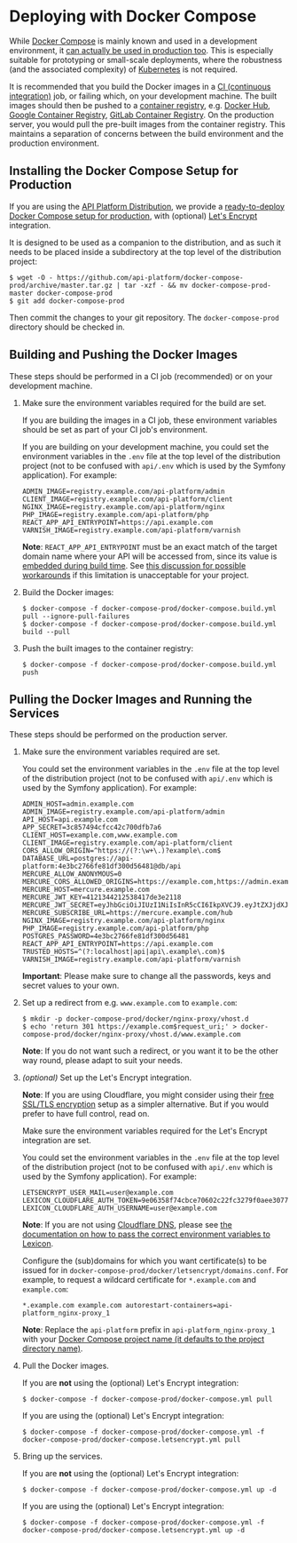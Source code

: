#   Deploying with Docker Compose

While [Docker Compose](https://docs.docker.com/compose/) is mainly known and used in a development environment, it [can
actually be used in production too](https://docs.docker.com/compose/production/). This is especially suitable for prototyping
or small-scale deployments, where the robustness (and the associated complexity) of [Kubernetes](kubernetes.md) is not
required.

It is recommended that you build the Docker images in a [CI (continuous integration)](https://en.wikipedia.org/wiki/Continuous_integration)
job, or failing which, on your development machine. The built images should then be pushed to a [container registry](https://docs.docker.com/registry/introduction/),
e.g. [Docker Hub](https://hub.docker.com/), [Google Container Registry](https://cloud.google.com/container-registry/),
[GitLab Container Registry](https://docs.gitlab.com/ee/user/packages/container_registry/). On the production server, you
would pull the pre-built images from the container registry. This maintains a separation of concerns between the build
environment and the production environment.

##  Installing the Docker Compose Setup for Production

If you are using the [API Platform Distribution](../distribution/index.md), we provide a [ready-to-deploy Docker Compose
setup for production](https://github.com/api-platform/docker-compose-prod), with (optional) [Let's Encrypt](https://letsencrypt.org/)
integration.

It is designed to be used as a companion to the distribution, and as such it needs to be placed inside a subdirectory at
the top level of the distribution project:

    $ wget -O - https://github.com/api-platform/docker-compose-prod/archive/master.tar.gz | tar -xzf - && mv docker-compose-prod-master docker-compose-prod
    $ git add docker-compose-prod

Then commit the changes to your git repository. The `docker-compose-prod` directory should be checked in.

##  Building and Pushing the Docker Images

These steps should be performed in a CI job (recommended) or on your development machine.

1.  Make sure the environment variables required for the build are set.

    If you are building the images in a CI job, these environment variables should be set as part of your CI job's environment.

    If you are building on your development machine, you could set the environment variables in the `.env` file at the
    top level of the distribution project (not to be confused with `api/.env` which is used by the Symfony application).
    For example:

    ```
    ADMIN_IMAGE=registry.example.com/api-platform/admin
    CLIENT_IMAGE=registry.example.com/api-platform/client
    NGINX_IMAGE=registry.example.com/api-platform/nginx
    PHP_IMAGE=registry.example.com/api-platform/php
    REACT_APP_API_ENTRYPOINT=https://api.example.com
    VARNISH_IMAGE=registry.example.com/api-platform/varnish
    ```

    **Note**: `REACT_APP_API_ENTRYPOINT` must be an exact match of the target domain name where your API will be accessed
    from, since its value is [embedded during build time](https://create-react-app.dev/docs/adding-custom-environment-variables).
    See [this discussion for possible workarounds](https://github.com/facebook/create-react-app/issues/2353) if this limitation
    is unacceptable for your project.

2.  Build the Docker images:

        $ docker-compose -f docker-compose-prod/docker-compose.build.yml pull --ignore-pull-failures
        $ docker-compose -f docker-compose-prod/docker-compose.build.yml build --pull

3.  Push the built images to the container registry:

        $ docker-compose -f docker-compose-prod/docker-compose.build.yml push

##  Pulling the Docker Images and Running the Services

These steps should be performed on the production server.

1.  Make sure the environment variables required are set.

    You could set the environment variables in the `.env` file at the top level of the distribution project (not to be
    confused with `api/.env` which is used by the Symfony application). For example:

    ```
    ADMIN_HOST=admin.example.com
    ADMIN_IMAGE=registry.example.com/api-platform/admin
    API_HOST=api.example.com
    APP_SECRET=3c857494cfcc42c700dfb7a6
    CLIENT_HOST=example.com,www.example.com
    CLIENT_IMAGE=registry.example.com/api-platform/client
    CORS_ALLOW_ORIGIN=^https://(?:\w+\.)?example\.com$
    DATABASE_URL=postgres://api-platform:4e3bc2766fe81df300d56481@db/api
    MERCURE_ALLOW_ANONYMOUS=0
    MERCURE_CORS_ALLOWED_ORIGINS=https://example.com,https://admin.example.com
    MERCURE_HOST=mercure.example.com
    MERCURE_JWT_KEY=4121344212538417de3e2118
    MERCURE_JWT_SECRET=eyJhbGciOiJIUzI1NiIsInR5cCI6IkpXVCJ9.eyJtZXJjdXJlIjp7InN1YnNjcmliZSI6WyJmb28iLCJiYXIiXSwicHVibGlzaCI6WyJmb28iXX19.B0MuTRMPLrut4Nt3wxVvLtfWB_y189VEpWMlSmIQABQ
    MERCURE_SUBSCRIBE_URL=https://mercure.example.com/hub
    NGINX_IMAGE=registry.example.com/api-platform/nginx
    PHP_IMAGE=registry.example.com/api-platform/php
    POSTGRES_PASSWORD=4e3bc2766fe81df300d56481
    REACT_APP_API_ENTRYPOINT=https://api.example.com
    TRUSTED_HOSTS=^(?:localhost|api|api\.example\.com)$
    VARNISH_IMAGE=registry.example.com/api-platform/varnish
    ```

    **Important**: Please make sure to change all the passwords, keys and secret values to your own.

2.  Set up a redirect from e.g. `www.example.com` to `example.com`:

        $ mkdir -p docker-compose-prod/docker/nginx-proxy/vhost.d
        $ echo 'return 301 https://example.com$request_uri;' > docker-compose-prod/docker/nginx-proxy/vhost.d/www.example.com

    **Note**: If you do not want such a redirect, or you want it to be the other way round, please adapt to suit your needs.

3.  *(optional)* Set up the Let's Encrypt integration.

    **Note**: If you are using Cloudflare, you might consider using their [free SSL/TLS encryption](https://www.cloudflare.com/ssl/)
    setup as a simpler alternative. But if you would prefer to have full control, read on.

    Make sure the environment variables required for the Let's Encrypt integration are set.

    You could set the environment variables in the `.env` file at the top level of the distribution project (not to be
    confused with `api/.env` which is used by the Symfony application). For example:

    ```
    LETSENCRYPT_USER_MAIL=user@example.com
    LEXICON_CLOUDFLARE_AUTH_TOKEN=9e06358f74cbce70602c22fc3279f0aee3077
    LEXICON_CLOUDFLARE_AUTH_USERNAME=user@example.com
    ```

    **Note**: If you are not using [Cloudflare DNS](https://www.cloudflare.com/dns/), please see [the documentation on
    how to pass the correct environment variables to Lexicon](https://github.com/adferrand/docker-letsencrypt-dns#configuring-dns-provider-and-authentication-to-dns-api).

    Configure the (sub)domains for which you want certificate(s) to be issued for in `docker-compose-prod/docker/letsencrypt/domains.conf`.
    For example, to request a wildcard certificate for `*.example.com` and `example.com`:

    ```
    *.example.com example.com autorestart-containers=api-platform_nginx-proxy_1
    ```

    **Note**: Replace the `api-platform` prefix in `api-platform_nginx-proxy_1` with your [Docker Compose project name
    (it defaults to the project directory name)](https://docs.docker.com/compose/reference/envvars/#compose_project_name).

4.  Pull the Docker images.

    If you are **not** using the (optional) Let's Encrypt integration:

        $ docker-compose -f docker-compose-prod/docker-compose.yml pull

    If you are using the (optional) Let's Encrypt integration:

        $ docker-compose -f docker-compose-prod/docker-compose.yml -f docker-compose-prod/docker-compose.letsencrypt.yml pull

5.  Bring up the services.

    If you are **not** using the (optional) Let's Encrypt integration:

        $ docker-compose -f docker-compose-prod/docker-compose.yml up -d

    If you are using the (optional) Let's Encrypt integration:

        $ docker-compose -f docker-compose-prod/docker-compose.yml -f docker-compose-prod/docker-compose.letsencrypt.yml up -d
